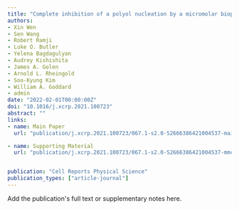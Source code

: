 ```yaml
---
title: "Complete inhibition of a polyol nucleation by a micromolar biopolymer additive"
authors:
- Xin Wen
- Sen Wang
- Robert Ramji
- Luke O. Butler
- Yelena Bagdagulyan
- Audrey Kishishita
- James A. Golen
- Arnold L. Rheingold
- Soo-Kyung Kim
- William A. Goddard
- admin
date: "2022-02-01T00:00:00Z"
doi: "10.1016/j.xcrp.2021.100723"
abstract: ""
links:
- name: Main Paper
  url: "publication/j.xcrp.2021.100723/067.1-s2.0-S2666386421004537-main.pdf"

- name: Supporting Material
  url: "publication/j.xcrp.2021.100723/067.1-s2.0-S2666386421004537-mmc1.pdf"


publication: "Cell Reports Physical Science"
publication_types: ["article-journal"]
---
```


Add the publication's full text or supplementary notes here.
